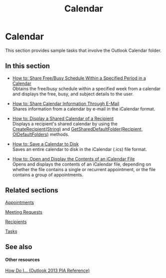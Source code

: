 ﻿---
title: Calendar
TOCTitle: Calendar
ms:assetid: 9a8c8012-b0fd-4ebc-a5e2-da7853657f29
ms:mtpsurl: https://msdn.microsoft.com/en-us/library/Ff184628(v=office.15)
ms:contentKeyID: 55119816
ms.date: 07/24/2014
mtps_version: v=office.15
---

# Calendar

This section provides sample tasks that involve the Outlook Calendar folder.

## In this section

  - [How to: Share Free/Busy Schedule Within a Specified Period in a Calendar](how-to-share-free-busy-schedule-within-a-specified-period-in-a-calendar.md)  
    Obtains the free/busy schedule within a specified week from a calendar and displays the free, busy, and subject details to the user.

  - [How to: Share Calendar Information Through E-Mail](how-to-share-calendar-information-through-e-mail.md)  
    Shares information from a calendar by e-mail in the iCalendar format.

  - [How to: Display a Shared Calendar of a Recipient](how-to-display-a-shared-calendar-of-a-recipient.md)  
    Displays a recipient's shared calendar by using the [CreateRecipient(String)](https://msdn.microsoft.com/en-us/library/bb609962\(v=office.15\)) and [GetSharedDefaultFolder(Recipient, OlDefaultFolders)](https://msdn.microsoft.com/en-us/library/bb644850\(v=office.15\)) methods.

  - [How to: Save a Calendar to Disk](how-to-save-a-calendar-to-disk.md)  
    Saves an entire calendar to disk in the iCalendar (.ics) file format.

  - [How to: Open and Display the Contents of an iCalendar File](how-to-open-and-display-the-contents-of-an-icalendar-file.md)  
    Opens and displays the contents of an iCalendar file, depending on whether the file contains a single or recurrent appointment, or the file contains a group of appointments.

## Related sections

[Appointments](appointments.md)

[Meeting Requests](meeting-requests.md)

[Recipients](recipients.md)

[Tasks](tasks.md)

## See also

#### Other resources

[How Do I... (Outlook 2013 PIA Reference)](how-do-i-outlook-2013-pia-reference.md)

